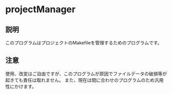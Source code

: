# projectManager
## 説明
このプログラムはプロジェクトのMakefileを管理するためのプログラムです。


## 注意
使用、改変はご自由ですが、このプログラムが原因でファイルデータの破損等が起きても責任は取れません。
また、現在は間に合わせのプログラムのため汎用性にかけます。
